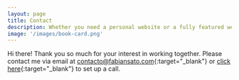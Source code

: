 ```yaml
---
layout: page
title: Contact
description: Whether you need a personal website or a fully featured web app, I can help you meet your business needs.
image: '/images/book-card.png'
---
```


Hi there! Thank you so much for your interest in working together. Please contact me via email at [contacto@fabiansato.com](mailto:contacto@fabiansato.com){:target="_blank"} or [click here](https://calendly.com/atom-Sato){:target="_blank"} to set up a call.

<!-- <div class="gallery-box">
  <div class="gallery">
    <img src="/images/me.jpg" alt="Project">
    <img src="/images/project-8.jpg" alt="Project">
    <img src="/images/project-6.jpg" alt="Project">
  </div>
  <em>Gallery / <a href="https://unsplash.com/" target="_blank">Unsplash</a></em>
</div> -->
